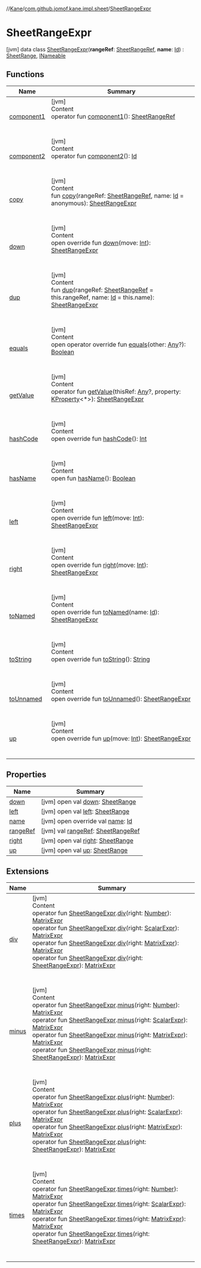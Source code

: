 //[Kane](../../index.md)/[com.github.jomof.kane.impl.sheet](../index.md)/[SheetRangeExpr](index.md)



# SheetRangeExpr  
 [jvm] data class [SheetRangeExpr](index.md)(**rangeRef**: [SheetRangeRef](../../com.github.jomof.kane.impl/-sheet-range-ref/index.md), **name**: [Id](../../com.github.jomof.kane.impl/index.md#%5Bcom.github.jomof.kane.impl%2FId%2F%2F%2FPointingToDeclaration%2F%5D%2FClasslikes%2F-1565197970)) : [SheetRange](../-sheet-range/index.md), [INameable](../../com.github.jomof.kane/-i-nameable/index.md)   


## Functions  
  
|  Name|  Summary| 
|---|---|
| <a name="com.github.jomof.kane.impl.sheet/SheetRangeExpr/component1/#/PointingToDeclaration/"></a>[component1](component1.md)| <a name="com.github.jomof.kane.impl.sheet/SheetRangeExpr/component1/#/PointingToDeclaration/"></a>[jvm]  <br>Content  <br>operator fun [component1](component1.md)(): [SheetRangeRef](../../com.github.jomof.kane.impl/-sheet-range-ref/index.md)  <br><br><br>
| <a name="com.github.jomof.kane.impl.sheet/SheetRangeExpr/component2/#/PointingToDeclaration/"></a>[component2](component2.md)| <a name="com.github.jomof.kane.impl.sheet/SheetRangeExpr/component2/#/PointingToDeclaration/"></a>[jvm]  <br>Content  <br>operator fun [component2](component2.md)(): [Id](../../com.github.jomof.kane.impl/index.md#%5Bcom.github.jomof.kane.impl%2FId%2F%2F%2FPointingToDeclaration%2F%5D%2FClasslikes%2F-1565197970)  <br><br><br>
| <a name="com.github.jomof.kane.impl.sheet/SheetRangeExpr/copy/#com.github.jomof.kane.impl.SheetRangeRef#kotlin.Any/PointingToDeclaration/"></a>[copy](copy.md)| <a name="com.github.jomof.kane.impl.sheet/SheetRangeExpr/copy/#com.github.jomof.kane.impl.SheetRangeRef#kotlin.Any/PointingToDeclaration/"></a>[jvm]  <br>Content  <br>fun [copy](copy.md)(rangeRef: [SheetRangeRef](../../com.github.jomof.kane.impl/-sheet-range-ref/index.md), name: [Id](../../com.github.jomof.kane.impl/index.md#%5Bcom.github.jomof.kane.impl%2FId%2F%2F%2FPointingToDeclaration%2F%5D%2FClasslikes%2F-1565197970) = anonymous): [SheetRangeExpr](index.md)  <br><br><br>
| <a name="com.github.jomof.kane.impl.sheet/SheetRangeExpr/down/#kotlin.Int/PointingToDeclaration/"></a>[down](down.md)| <a name="com.github.jomof.kane.impl.sheet/SheetRangeExpr/down/#kotlin.Int/PointingToDeclaration/"></a>[jvm]  <br>Content  <br>open override fun [down](down.md)(move: [Int](https://kotlinlang.org/api/latest/jvm/stdlib/kotlin/-int/index.html)): [SheetRangeExpr](index.md)  <br><br><br>
| <a name="com.github.jomof.kane.impl.sheet/SheetRangeExpr/dup/#com.github.jomof.kane.impl.SheetRangeRef#kotlin.Any/PointingToDeclaration/"></a>[dup](dup.md)| <a name="com.github.jomof.kane.impl.sheet/SheetRangeExpr/dup/#com.github.jomof.kane.impl.SheetRangeRef#kotlin.Any/PointingToDeclaration/"></a>[jvm]  <br>Content  <br>fun [dup](dup.md)(rangeRef: [SheetRangeRef](../../com.github.jomof.kane.impl/-sheet-range-ref/index.md) = this.rangeRef, name: [Id](../../com.github.jomof.kane.impl/index.md#%5Bcom.github.jomof.kane.impl%2FId%2F%2F%2FPointingToDeclaration%2F%5D%2FClasslikes%2F-1565197970) = this.name): [SheetRangeExpr](index.md)  <br><br><br>
| <a name="kotlin/Any/equals/#kotlin.Any?/PointingToDeclaration/"></a>[equals](../../com.github.jomof.kane.impl.visitor/-difference-visitor/index.md#%5Bkotlin%2FAny%2Fequals%2F%23kotlin.Any%3F%2FPointingToDeclaration%2F%5D%2FFunctions%2F-1565197970)| <a name="kotlin/Any/equals/#kotlin.Any?/PointingToDeclaration/"></a>[jvm]  <br>Content  <br>open operator override fun [equals](../../com.github.jomof.kane.impl.visitor/-difference-visitor/index.md#%5Bkotlin%2FAny%2Fequals%2F%23kotlin.Any%3F%2FPointingToDeclaration%2F%5D%2FFunctions%2F-1565197970)(other: [Any](https://kotlinlang.org/api/latest/jvm/stdlib/kotlin/-any/index.html)?): [Boolean](https://kotlinlang.org/api/latest/jvm/stdlib/kotlin/-boolean/index.html)  <br><br><br>
| <a name="com.github.jomof.kane.impl.sheet/SheetRangeExpr/getValue/#kotlin.Any?#kotlin.reflect.KProperty[*]/PointingToDeclaration/"></a>[getValue](get-value.md)| <a name="com.github.jomof.kane.impl.sheet/SheetRangeExpr/getValue/#kotlin.Any?#kotlin.reflect.KProperty[*]/PointingToDeclaration/"></a>[jvm]  <br>Content  <br>operator fun [getValue](get-value.md)(thisRef: [Any](https://kotlinlang.org/api/latest/jvm/stdlib/kotlin/-any/index.html)?, property: [KProperty](https://kotlinlang.org/api/latest/jvm/stdlib/kotlin.reflect/-k-property/index.html)<*>): [SheetRangeExpr](index.md)  <br><br><br>
| <a name="kotlin/Any/hashCode/#/PointingToDeclaration/"></a>[hashCode](../../com.github.jomof.kane.impl.visitor/-difference-visitor/index.md#%5Bkotlin%2FAny%2FhashCode%2F%23%2FPointingToDeclaration%2F%5D%2FFunctions%2F-1565197970)| <a name="kotlin/Any/hashCode/#/PointingToDeclaration/"></a>[jvm]  <br>Content  <br>open override fun [hashCode](../../com.github.jomof.kane.impl.visitor/-difference-visitor/index.md#%5Bkotlin%2FAny%2FhashCode%2F%23%2FPointingToDeclaration%2F%5D%2FFunctions%2F-1565197970)(): [Int](https://kotlinlang.org/api/latest/jvm/stdlib/kotlin/-int/index.html)  <br><br><br>
| <a name="com.github.jomof.kane/INameable/hasName/#/PointingToDeclaration/"></a>[hasName](../../com.github.jomof.kane/-i-nameable/has-name.md)| <a name="com.github.jomof.kane/INameable/hasName/#/PointingToDeclaration/"></a>[jvm]  <br>Content  <br>open fun [hasName](../../com.github.jomof.kane/-i-nameable/has-name.md)(): [Boolean](https://kotlinlang.org/api/latest/jvm/stdlib/kotlin/-boolean/index.html)  <br><br><br>
| <a name="com.github.jomof.kane.impl.sheet/SheetRangeExpr/left/#kotlin.Int/PointingToDeclaration/"></a>[left](left.md)| <a name="com.github.jomof.kane.impl.sheet/SheetRangeExpr/left/#kotlin.Int/PointingToDeclaration/"></a>[jvm]  <br>Content  <br>open override fun [left](left.md)(move: [Int](https://kotlinlang.org/api/latest/jvm/stdlib/kotlin/-int/index.html)): [SheetRangeExpr](index.md)  <br><br><br>
| <a name="com.github.jomof.kane.impl.sheet/SheetRangeExpr/right/#kotlin.Int/PointingToDeclaration/"></a>[right](right.md)| <a name="com.github.jomof.kane.impl.sheet/SheetRangeExpr/right/#kotlin.Int/PointingToDeclaration/"></a>[jvm]  <br>Content  <br>open override fun [right](right.md)(move: [Int](https://kotlinlang.org/api/latest/jvm/stdlib/kotlin/-int/index.html)): [SheetRangeExpr](index.md)  <br><br><br>
| <a name="com.github.jomof.kane.impl.sheet/SheetRangeExpr/toNamed/#kotlin.Any/PointingToDeclaration/"></a>[toNamed](to-named.md)| <a name="com.github.jomof.kane.impl.sheet/SheetRangeExpr/toNamed/#kotlin.Any/PointingToDeclaration/"></a>[jvm]  <br>Content  <br>open override fun [toNamed](to-named.md)(name: [Id](../../com.github.jomof.kane.impl/index.md#%5Bcom.github.jomof.kane.impl%2FId%2F%2F%2FPointingToDeclaration%2F%5D%2FClasslikes%2F-1565197970)): [SheetRangeExpr](index.md)  <br><br><br>
| <a name="com.github.jomof.kane.impl.sheet/SheetRangeExpr/toString/#/PointingToDeclaration/"></a>[toString](to-string.md)| <a name="com.github.jomof.kane.impl.sheet/SheetRangeExpr/toString/#/PointingToDeclaration/"></a>[jvm]  <br>Content  <br>open override fun [toString](to-string.md)(): [String](https://kotlinlang.org/api/latest/jvm/stdlib/kotlin/-string/index.html)  <br><br><br>
| <a name="com.github.jomof.kane.impl.sheet/SheetRangeExpr/toUnnamed/#/PointingToDeclaration/"></a>[toUnnamed](to-unnamed.md)| <a name="com.github.jomof.kane.impl.sheet/SheetRangeExpr/toUnnamed/#/PointingToDeclaration/"></a>[jvm]  <br>Content  <br>open override fun [toUnnamed](to-unnamed.md)(): [SheetRangeExpr](index.md)  <br><br><br>
| <a name="com.github.jomof.kane.impl.sheet/SheetRangeExpr/up/#kotlin.Int/PointingToDeclaration/"></a>[up](up.md)| <a name="com.github.jomof.kane.impl.sheet/SheetRangeExpr/up/#kotlin.Int/PointingToDeclaration/"></a>[jvm]  <br>Content  <br>open override fun [up](up.md)(move: [Int](https://kotlinlang.org/api/latest/jvm/stdlib/kotlin/-int/index.html)): [SheetRangeExpr](index.md)  <br><br><br>


## Properties  
  
|  Name|  Summary| 
|---|---|
| <a name="com.github.jomof.kane.impl.sheet/SheetRangeExpr/down/#/PointingToDeclaration/"></a>[down](index.md#%5Bcom.github.jomof.kane.impl.sheet%2FSheetRangeExpr%2Fdown%2F%23%2FPointingToDeclaration%2F%5D%2FProperties%2F-1565197970)| <a name="com.github.jomof.kane.impl.sheet/SheetRangeExpr/down/#/PointingToDeclaration/"></a> [jvm] open val [down](index.md#%5Bcom.github.jomof.kane.impl.sheet%2FSheetRangeExpr%2Fdown%2F%23%2FPointingToDeclaration%2F%5D%2FProperties%2F-1565197970): [SheetRange](../-sheet-range/index.md)   <br>
| <a name="com.github.jomof.kane.impl.sheet/SheetRangeExpr/left/#/PointingToDeclaration/"></a>[left](index.md#%5Bcom.github.jomof.kane.impl.sheet%2FSheetRangeExpr%2Fleft%2F%23%2FPointingToDeclaration%2F%5D%2FProperties%2F-1565197970)| <a name="com.github.jomof.kane.impl.sheet/SheetRangeExpr/left/#/PointingToDeclaration/"></a> [jvm] open val [left](index.md#%5Bcom.github.jomof.kane.impl.sheet%2FSheetRangeExpr%2Fleft%2F%23%2FPointingToDeclaration%2F%5D%2FProperties%2F-1565197970): [SheetRange](../-sheet-range/index.md)   <br>
| <a name="com.github.jomof.kane.impl.sheet/SheetRangeExpr/name/#/PointingToDeclaration/"></a>[name](name.md)| <a name="com.github.jomof.kane.impl.sheet/SheetRangeExpr/name/#/PointingToDeclaration/"></a> [jvm] open override val [name](name.md): [Id](../../com.github.jomof.kane.impl/index.md#%5Bcom.github.jomof.kane.impl%2FId%2F%2F%2FPointingToDeclaration%2F%5D%2FClasslikes%2F-1565197970)   <br>
| <a name="com.github.jomof.kane.impl.sheet/SheetRangeExpr/rangeRef/#/PointingToDeclaration/"></a>[rangeRef](range-ref.md)| <a name="com.github.jomof.kane.impl.sheet/SheetRangeExpr/rangeRef/#/PointingToDeclaration/"></a> [jvm] val [rangeRef](range-ref.md): [SheetRangeRef](../../com.github.jomof.kane.impl/-sheet-range-ref/index.md)   <br>
| <a name="com.github.jomof.kane.impl.sheet/SheetRangeExpr/right/#/PointingToDeclaration/"></a>[right](index.md#%5Bcom.github.jomof.kane.impl.sheet%2FSheetRangeExpr%2Fright%2F%23%2FPointingToDeclaration%2F%5D%2FProperties%2F-1565197970)| <a name="com.github.jomof.kane.impl.sheet/SheetRangeExpr/right/#/PointingToDeclaration/"></a> [jvm] open val [right](index.md#%5Bcom.github.jomof.kane.impl.sheet%2FSheetRangeExpr%2Fright%2F%23%2FPointingToDeclaration%2F%5D%2FProperties%2F-1565197970): [SheetRange](../-sheet-range/index.md)   <br>
| <a name="com.github.jomof.kane.impl.sheet/SheetRangeExpr/up/#/PointingToDeclaration/"></a>[up](index.md#%5Bcom.github.jomof.kane.impl.sheet%2FSheetRangeExpr%2Fup%2F%23%2FPointingToDeclaration%2F%5D%2FProperties%2F-1565197970)| <a name="com.github.jomof.kane.impl.sheet/SheetRangeExpr/up/#/PointingToDeclaration/"></a> [jvm] open val [up](index.md#%5Bcom.github.jomof.kane.impl.sheet%2FSheetRangeExpr%2Fup%2F%23%2FPointingToDeclaration%2F%5D%2FProperties%2F-1565197970): [SheetRange](../-sheet-range/index.md)   <br>


## Extensions  
  
|  Name|  Summary| 
|---|---|
| <a name="com.github.jomof.kane//div/com.github.jomof.kane.impl.sheet.SheetRangeExpr#kotlin.Number/PointingToDeclaration/"></a>[div](../../com.github.jomof.kane/div.md)| <a name="com.github.jomof.kane//div/com.github.jomof.kane.impl.sheet.SheetRangeExpr#kotlin.Number/PointingToDeclaration/"></a>[jvm]  <br>Content  <br>operator fun [SheetRangeExpr](index.md).[div](../../com.github.jomof.kane/div.md)(right: [Number](https://kotlinlang.org/api/latest/jvm/stdlib/kotlin/-number/index.html)): [MatrixExpr](../../com.github.jomof.kane/-matrix-expr/index.md)  <br>operator fun [SheetRangeExpr](index.md).[div](../../com.github.jomof.kane/div.md)(right: [ScalarExpr](../../com.github.jomof.kane/-scalar-expr/index.md)): [MatrixExpr](../../com.github.jomof.kane/-matrix-expr/index.md)  <br>operator fun [SheetRangeExpr](index.md).[div](../../com.github.jomof.kane/div.md)(right: [MatrixExpr](../../com.github.jomof.kane/-matrix-expr/index.md)): [MatrixExpr](../../com.github.jomof.kane/-matrix-expr/index.md)  <br>operator fun [SheetRangeExpr](index.md).[div](../../com.github.jomof.kane/div.md)(right: [SheetRangeExpr](index.md)): [MatrixExpr](../../com.github.jomof.kane/-matrix-expr/index.md)  <br><br><br>
| <a name="com.github.jomof.kane//minus/com.github.jomof.kane.impl.sheet.SheetRangeExpr#kotlin.Number/PointingToDeclaration/"></a>[minus](../../com.github.jomof.kane/minus.md)| <a name="com.github.jomof.kane//minus/com.github.jomof.kane.impl.sheet.SheetRangeExpr#kotlin.Number/PointingToDeclaration/"></a>[jvm]  <br>Content  <br>operator fun [SheetRangeExpr](index.md).[minus](../../com.github.jomof.kane/minus.md)(right: [Number](https://kotlinlang.org/api/latest/jvm/stdlib/kotlin/-number/index.html)): [MatrixExpr](../../com.github.jomof.kane/-matrix-expr/index.md)  <br>operator fun [SheetRangeExpr](index.md).[minus](../../com.github.jomof.kane/minus.md)(right: [ScalarExpr](../../com.github.jomof.kane/-scalar-expr/index.md)): [MatrixExpr](../../com.github.jomof.kane/-matrix-expr/index.md)  <br>operator fun [SheetRangeExpr](index.md).[minus](../../com.github.jomof.kane/minus.md)(right: [MatrixExpr](../../com.github.jomof.kane/-matrix-expr/index.md)): [MatrixExpr](../../com.github.jomof.kane/-matrix-expr/index.md)  <br>operator fun [SheetRangeExpr](index.md).[minus](../../com.github.jomof.kane/minus.md)(right: [SheetRangeExpr](index.md)): [MatrixExpr](../../com.github.jomof.kane/-matrix-expr/index.md)  <br><br><br>
| <a name="com.github.jomof.kane//plus/com.github.jomof.kane.impl.sheet.SheetRangeExpr#kotlin.Number/PointingToDeclaration/"></a>[plus](../../com.github.jomof.kane/plus.md)| <a name="com.github.jomof.kane//plus/com.github.jomof.kane.impl.sheet.SheetRangeExpr#kotlin.Number/PointingToDeclaration/"></a>[jvm]  <br>Content  <br>operator fun [SheetRangeExpr](index.md).[plus](../../com.github.jomof.kane/plus.md)(right: [Number](https://kotlinlang.org/api/latest/jvm/stdlib/kotlin/-number/index.html)): [MatrixExpr](../../com.github.jomof.kane/-matrix-expr/index.md)  <br>operator fun [SheetRangeExpr](index.md).[plus](../../com.github.jomof.kane/plus.md)(right: [ScalarExpr](../../com.github.jomof.kane/-scalar-expr/index.md)): [MatrixExpr](../../com.github.jomof.kane/-matrix-expr/index.md)  <br>operator fun [SheetRangeExpr](index.md).[plus](../../com.github.jomof.kane/plus.md)(right: [MatrixExpr](../../com.github.jomof.kane/-matrix-expr/index.md)): [MatrixExpr](../../com.github.jomof.kane/-matrix-expr/index.md)  <br>operator fun [SheetRangeExpr](index.md).[plus](../../com.github.jomof.kane/plus.md)(right: [SheetRangeExpr](index.md)): [MatrixExpr](../../com.github.jomof.kane/-matrix-expr/index.md)  <br><br><br>
| <a name="com.github.jomof.kane//times/com.github.jomof.kane.impl.sheet.SheetRangeExpr#kotlin.Number/PointingToDeclaration/"></a>[times](../../com.github.jomof.kane/times.md)| <a name="com.github.jomof.kane//times/com.github.jomof.kane.impl.sheet.SheetRangeExpr#kotlin.Number/PointingToDeclaration/"></a>[jvm]  <br>Content  <br>operator fun [SheetRangeExpr](index.md).[times](../../com.github.jomof.kane/times.md)(right: [Number](https://kotlinlang.org/api/latest/jvm/stdlib/kotlin/-number/index.html)): [MatrixExpr](../../com.github.jomof.kane/-matrix-expr/index.md)  <br>operator fun [SheetRangeExpr](index.md).[times](../../com.github.jomof.kane/times.md)(right: [ScalarExpr](../../com.github.jomof.kane/-scalar-expr/index.md)): [MatrixExpr](../../com.github.jomof.kane/-matrix-expr/index.md)  <br>operator fun [SheetRangeExpr](index.md).[times](../../com.github.jomof.kane/times.md)(right: [MatrixExpr](../../com.github.jomof.kane/-matrix-expr/index.md)): [MatrixExpr](../../com.github.jomof.kane/-matrix-expr/index.md)  <br>operator fun [SheetRangeExpr](index.md).[times](../../com.github.jomof.kane/times.md)(right: [SheetRangeExpr](index.md)): [MatrixExpr](../../com.github.jomof.kane/-matrix-expr/index.md)  <br><br><br>

